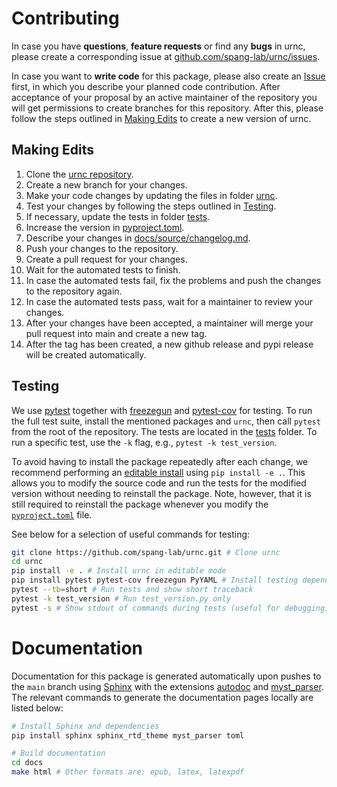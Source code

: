 # Contributing

In case you have **questions**, **feature requests** or find any **bugs** in urnc, please create a corresponding issue at [github.com/spang-lab/urnc/issues](https://github.com/spang-lab/urnc/issues).

In case you want to **write code** for this package, please also create an [Issue](https://github.com/spang-lab/urnc/issues) first, in which you describe your planned code contribution. After acceptance of your proposal by an active maintainer of the repository you will get permissions to create branches for this repository. After this, please follow the steps outlined in [Making Edits](#making-edits) to create a new version of urnc.

## Making Edits

1. Clone the [urnc repository](https://github.com/spang-lab/urnc).
2. Create a new branch for your changes.
3. Make your code changes by updating the files in folder [urnc](https://github.com/spang-lab/urnc/tree/main/urnc).
4. Test your changes by following the steps outlined in [Testing](#testing).
5. If necessary, update the tests in folder [tests](https://github.com/spang-lab/urnc/tree/main/tests).
6. Increase the version in [pyproject.toml](https://github.com/spang-lab/urnc/blob/main/pyproject.toml).
7. Describe your changes in [docs/source/changelog.md](https://github.com/spang-lab/urnc/tree/main/docs/source).
8. Push your changes to the repository.
9. Create a pull request for your changes.
10. Wait for the automated tests to finish.
11. In case the automated tests fail, fix the problems and push the changes to the repository again.
12. In case the automated tests pass, wait for a maintainer to review your changes.
13. After your changes have been accepted, a maintainer will merge your pull request into main and create a new tag.
14. After the tag has been created, a new github release and pypi release will be created automatically.

## Testing

We use [pytest](https://docs.pytest.org/en/latest/) together with [freezegun](https://github.com/spulec/freezegun) and [pytest-cov](https://pypi.org/project/pytest-cov/) for testing. To run the full test suite, install the mentioned packages and `urnc`, then call `pytest` from the root of the repository. The tests are located in the [tests](https://github.com/spang-lab/urnc/tree/main/tests) folder. To run a specific test, use the `-k` flag, e.g., `pytest -k test_version`.

To avoid having to install the package repeatedly after each change, we recommend performing an [editable install](https://setuptools.pypa.io/en/latest/userguide/development_mode.html) using `pip install -e .`. This allows you to modify the source code and run the tests for the modified version without needing to reinstall the package. Note, however, that it is still required to reinstall the package whenever you modify the [`pyproject.toml`](https://github.com/spang-lab/urnc/tree/main/pyproject.toml) file.

See below for a selection of useful commands for testing:

```bash
git clone https://github.com/spang-lab/urnc.git # Clone urnc
cd urnc
pip install -e . # Install urnc in editable mode
pip install pytest pytest-cov freezegun PyYAML # Install testing dependencies
pytest --tb=short # Run tests and show short traceback
pytest -k test_version # Run test_version.py only
pytest -s # Show stdout of commands during tests (useful for debugging)
```

# Documentation

Documentation for this package is generated automatically upon pushes to the `main` branch using [Sphinx](https://www.sphinx-doc.org/en/master/index.html) with the extensions [autodoc](https://www.sphinx-doc.org/en/master/usage/extensions/autodoc.html) and [myst_parser](https://myst-parser.readthedocs.io/en/latest/). The relevant commands to generate the documentation pages locally are listed below:

```bash
# Install Sphinx and dependencies
pip install sphinx sphinx_rtd_theme myst_parser toml

# Build documentation
cd docs
make html # Other formats are: epub, latex, latexpdf
```
